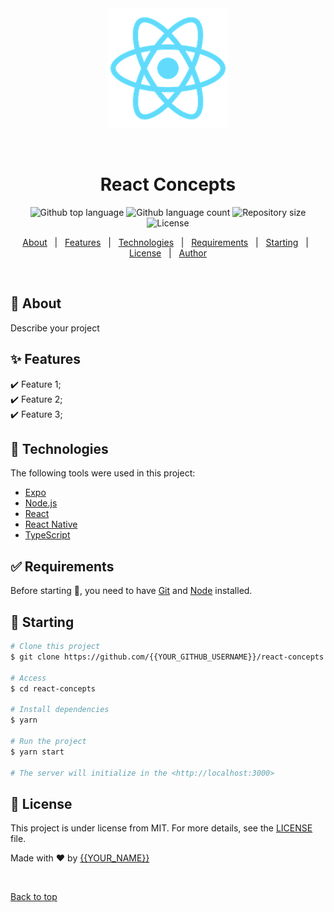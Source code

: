 <div align="center" id="top"> 
  <img src="./public/logo192.png" alt="React Concepts" />

  &#xa0;

  <!-- <a href="https://reactconcepts.netlify.app">Demo</a> -->
</div>

<h1 align="center">React Concepts</h1>

<p align="center">
  <img alt="Github top language" src="https://img.shields.io/github/languages/top/{{YOUR_GITHUB_USERNAME}}/react-concepts?color=56BEB8">

  <img alt="Github language count" src="https://img.shields.io/github/languages/count/{{YOUR_GITHUB_USERNAME}}/react-concepts?color=56BEB8">

  <img alt="Repository size" src="https://img.shields.io/github/repo-size/{{YOUR_GITHUB_USERNAME}}/react-concepts?color=56BEB8">

  <img alt="License" src="https://img.shields.io/github/license/{{YOUR_GITHUB_USERNAME}}/react-concepts?color=56BEB8">

  <!-- <img alt="Github issues" src="https://img.shields.io/github/issues/{{YOUR_GITHUB_USERNAME}}/react-concepts?color=56BEB8" /> -->

  <!-- <img alt="Github forks" src="https://img.shields.io/github/forks/{{YOUR_GITHUB_USERNAME}}/react-concepts?color=56BEB8" /> -->

  <!-- <img alt="Github stars" src="https://img.shields.io/github/stars/{{YOUR_GITHUB_USERNAME}}/react-concepts?color=56BEB8" /> -->
</p>

<!-- Status -->

<!-- <h4 align="center"> 
	🚧  React Concepts 🚀 Under construction...  🚧
</h4> 

<hr> -->

<p align="center">
  <a href="#dart-about">About</a> &#xa0; | &#xa0; 
  <a href="#sparkles-features">Features</a> &#xa0; | &#xa0;
  <a href="#rocket-technologies">Technologies</a> &#xa0; | &#xa0;
  <a href="#white_check_mark-requirements">Requirements</a> &#xa0; | &#xa0;
  <a href="#checkered_flag-starting">Starting</a> &#xa0; | &#xa0;
  <a href="#memo-license">License</a> &#xa0; | &#xa0;
  <a href="https://github.com/{{YOUR_GITHUB_USERNAME}}" target="_blank">Author</a>
</p>

<br>

## :dart: About ##

Describe your project

## :sparkles: Features ##

:heavy_check_mark: Feature 1;\
:heavy_check_mark: Feature 2;\
:heavy_check_mark: Feature 3;

## :rocket: Technologies ##

The following tools were used in this project:

- [Expo](https://expo.io/)
- [Node.js](https://nodejs.org/en/)
- [React](https://pt-br.reactjs.org/)
- [React Native](https://reactnative.dev/)
- [TypeScript](https://www.typescriptlang.org/)

## :white_check_mark: Requirements ##

Before starting :checkered_flag:, you need to have [Git](https://git-scm.com) and [Node](https://nodejs.org/en/) installed.

## :checkered_flag: Starting ##

```bash
# Clone this project
$ git clone https://github.com/{{YOUR_GITHUB_USERNAME}}/react-concepts

# Access
$ cd react-concepts

# Install dependencies
$ yarn

# Run the project
$ yarn start

# The server will initialize in the <http://localhost:3000>
```

## :memo: License ##

This project is under license from MIT. For more details, see the [LICENSE](LICENSE.md) file.


Made with :heart: by <a href="https://github.com/{{YOUR_GITHUB_USERNAME}}" target="_blank">{{YOUR_NAME}}</a>

&#xa0;

<a href="#top">Back to top</a>

